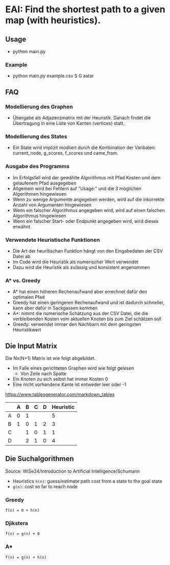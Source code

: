# EAI: Find the shortest path to a given map (with heuristics).

## Usage
- python main.py <csvfile> <start> <target> <algorithm>
### Example
- python main.py example.csv S G astar

## FAQ
### Modellierung des Graphen
- Übergabe als Adjazenzmatrix mit der Heuristik. Danach findet die Übertragung in eine Liste von Kanten (vertices) statt.

### Modellierung des States
- Ein State wird implizit modliert durch die Kombination der Varibalen: current_node, g_scores, f_scores und came_from.

### Ausgabe des Programms
- Im Erfolgsfall wird der gewählte Algorithmus mit Pfad Kosten und dem gelaufenem Pfad ausgegeben 
- Allgemein wird bei Fehlern auf "Usage:" und die 3 möglichen Algorithmen hingewiesen
- Wenn zu wenige Argumente angegeben werden, wird auf die inkorrekte Anzahl von Argumenten hingewiesen 
- Wenn ein falscher Algorithmus angegeben wird, wird auf einen falschen Algorithmus hingewiesen
- Wenn ein falscher Start- oder Endpunkt angegeben wird, wird dieses erwähnt

### Verwendete Heuristische Funktionen
- Die Art der heuritischen Funktion hängt von den Eingabedaten der CSV Datei ab
- Im Code wird die Heuristik als numerischer Wert verwendet
- Dazu wird die Heuristik als zulässig und konsistent angenommen

### A* vs. Greedy
- A* hat einen höheren Rechenaufwand aber errechnet dafür den optimalen Pfad
- Greedy hat einen geringeren Rechenaufwand und ist dadurch schneller, kann aber dafür in Sackgassen kommen
- A*: nimmt die numerische Schätzung aus der CSV Datei, die die verbleibenden Kosten vom aktuellen Knoten bis zum Ziel schätzen soll
- Greedy: verwendet immer den Nachbarn mit dem geringsten Heuristikwert

## Die Input Matrix
Die Nx(N+1) Matrix ist wie folgt abgebildet.
- Im Falle eines gerichteten Graphen wird wie folgt gelesen
    - Von Zeile nach Spalte
- Ein Knoten zu sich selbst hat immer Kosten 0
- Eine nicht vorhandene Kante ist entweder leer oder -1


https://www.tablesgenerator.com/markdown_tables

|   | A | B | C | D | Heuristic |
|---|---|---|---|---|-----------|
| A | 0 | 1 |   |   | 5         |
| B | 1 | 0 | 1 | 2 | 3         |
| C |   | 1 | 0 | 1 | 1         |
| D |   | 2 | 1 | 0 | 4         |

## Die Suchalgorithmen
Source: WiSe24/Introduction to Artificial Intelligence/Schumann
- Heuristics `h(n)`: guess/estimate path cost from a state to the goal state
- `g(n)`: cost so far to reach node

### Greedy
`f(n) = 0 + h(n)`
### Djikstera
`f(n) = g(n) + 0`
### A*
`f(n) = g(n) + h(n)`